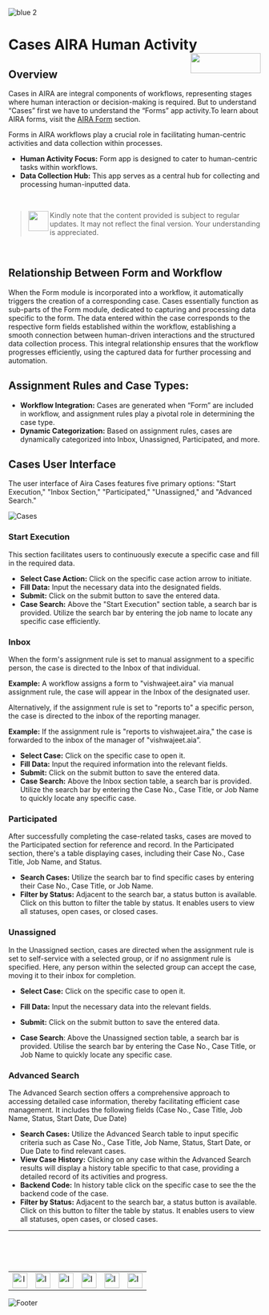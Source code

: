 ![blue 2](https://github.com/airacommunity/AIRA-User-Guide/assets/153823636/d8d04150-3b32-4b48-8485-07dc3c67fbaa)
# Cases AIRA Human Activity <img align="right" width="140" height="40" src="https://github.com/airacommunity/AIRA-User-Guide-Images/blob/main/ARIA%20Logo%202.png?raw=true">

## Overview
Cases in AIRA are integral components of workflows, representing stages where human interaction or decision-making is required. But to understand “Cases” first we have to understand the “Forms” app activity.To learn about AIRA forms, visit the [AIRA Form](url) section.

Forms in AIRA workflows play a crucial role in facilitating human-centric activities and data collection within processes.

- **Human Activity Focus:** Form app is designed to cater to human-centric tasks within workflows.
- **Data Collection Hub:** This app serves as a central hub for collecting and processing human-inputted data.

<br>

> <img align="left" width="40" height="40" src="https://github.com/airacommunity/AIRA-User-Guide-Images/blob/main/Icon-Warning.png?raw=true"> Kindly note that the content provided is subject to regular updates. It may not reflect the final version. Your understanding is appreciated.

<br>

## Relationship Between Form and Workflow
When the Form module is incorporated into a workflow, it automatically triggers the creation of a corresponding case. Cases essentially function as sub-parts of the Form module, dedicated to capturing and processing data specific to the form. The data entered within the case corresponds to the respective form fields established within the workflow, establishing a smooth connection between human-driven interactions and the structured data collection process. This integral relationship ensures that the workflow progresses efficiently, using the captured data for further processing and automation.

## Assignment Rules and Case Types:
- **Workflow Integration:** Cases are generated when “Form” are included in workflow, and assignment rules play a pivotal role in determining the case type.
- **Dynamic Categorization:** Based on assignment rules, cases are dynamically categorized into Inbox, Unassigned, Participated, and more.

## Cases User Interface
The user interface of Aira Cases features five primary options: "Start Execution," "Inbox Section," "Participated," "Unassigned," and "Advanced Search."

![Cases](https://github.com/airacommunity/AIRA-User-Guide-Images/blob/main/Cases.gif)

### Start Execution
This section facilitates users to continuously execute a specific case and fill in the required data.

- **Select Case Action:** Click on the specific case action arrow to initiate.
- **Fill Data:** Input the necessary data into the designated fields.
- **Submit:** Click on the submit button to save the entered data.
- **Case Search:** Above the "Start Execution" section table, a search bar is provided. Utilize the search bar by entering the job name to locate any specific case efficiently.

### Inbox
When the form's assignment rule is set to manual assignment to a specific person, the case is directed to the Inbox of that individual.

**Example:** A workflow assigns a form to "vishwajeet.aira" via manual assignment rule, the case will appear in the Inbox of the designated user.

Alternatively, if the assignment rule is set to "reports to" a specific person, the case is directed to the inbox of the reporting manager.

**Example:** If the assignment rule is "reports to vishwajeet.aira," the case is forwarded to the inbox of the manager of "vishwajeet.aia”.

- **Select Case:** Click on the specific case to open it.
- **Fill Data:** Input the required information into the relevant fields.
- **Submit:** Click on the submit button to save the entered data.
- **Case Search:** Above the Inbox section table, a search bar is provided. Utilize the search bar by entering the Case No., Case Title, or Job Name to quickly locate any specific case.
 
### Participated
After successfully completing the case-related tasks, cases are moved to the Participated section for reference and record.
In the Participated section, there's a table displaying cases, including their Case No., Case Title, Job Name, and Status.

- **Search Cases:** Utilize the search bar to find specific cases by entering their Case No., Case Title, or Job Name.
- **Filter by Status:** Adjacent to the search bar, a status button is available. Click on this button to filter the table by status. It enables users to view all statuses, open cases, or closed cases.

### Unassigned
In the Unassigned section, cases are directed when the assignment rule is set to self-service with a selected group, or if no assignment rule is specified. Here, any person within the selected group can accept the case, moving it to their inbox for completion.

- **Select Case:** Click on the specific case to open it.
- **Fill Data:** Input the necessary data into the relevant fields.
- **Submit:** Click on the submit button to save the entered data.

- **Case Search**: Above the Unassigned section table, a search bar is provided. Utilise the search bar by entering the Case No., Case Title, or Job Name to quickly locate any specific case.

### Advanced Search
The Advanced Search section offers a comprehensive approach to accessing detailed case information, thereby facilitating efficient case management. It includes the following fields (Case No., Case Title, Job Name, Status, Start Date, Due Date)

- **Search Cases:** Utilize the Advanced Search table to input specific criteria such as Case No., Case Title, Job Name, Status, Start Date, or Due Date to find relevant cases.
- **View Case History:** Clicking on any case within the Advanced Search results will display a history table specific to that case, providing a detailed record of its activities and progress.
- **Backend Code:** In history table click on the specific case to see the the backend code of the case.
- **Filter by Status:** Adjacent to the search bar, a status button is available. Click on this button to filter the table by status. It enables users to view all statuses, open cases, or closed cases.

----

<br>
<br>
<br>

<table border="0" align="center">
  <tr>
    <td align="center"><a href="https://aira.fr/"><img src="https://github.com/airacommunity/AIRA-User-Guide-Images/blob/main/icon-website.png?raw=true" alt="Image 5" width="30" height="30"></a></td>
    <td><a href="https://www.linkedin.com/company/aira-rpa/"><img src="https://github.com/airacommunity/AIRA-User-Guide-Images/blob/main/icon%20-%20linkedin.png?raw=true" alt="Image 1" width="30" height="30"></a></td>
    <td><a href="https://www.instagram.com/connect_aira/"><img src="https://github.com/airacommunity/AIRA-User-Guide-Images/blob/main/icon-instagram.png?raw=true" alt="Image 2" width="30" height="30"></a></td>
    <td><a href="https://www.youtube.com/channel/UCHHCcwQrx-_19sAhu-2R4ww"><img src="https://github.com/airacommunity/AIRA-User-Guide-Images/blob/main/icon%20-%20youtube.png?raw=true" alt="Image 3" width="30" height="30"></a></td>
    <td><a href="https://twitter.com/Aira_RPA"><img src="https://github.com/airacommunity/AIRA-User-Guide-Images/blob/main/icon%20-%20twitter.png?raw=true" alt="Image 4" width="30" height="30"></a></td>
    <td><a href="mailto:connect@aira.fr"><img src="https://github.com/airacommunity/AIRA-User-Guide-Images/blob/main/icon%20-%20gmail.png?raw=true" alt="Image 6" width="30" height="30"></a></td>
  </tr>
</table>


![Footer](https://github.com/airacommunity/AIRA-User-Guide/assets/153823636/6bb25f04-ad9c-476c-b653-c3c1dac1a868)
